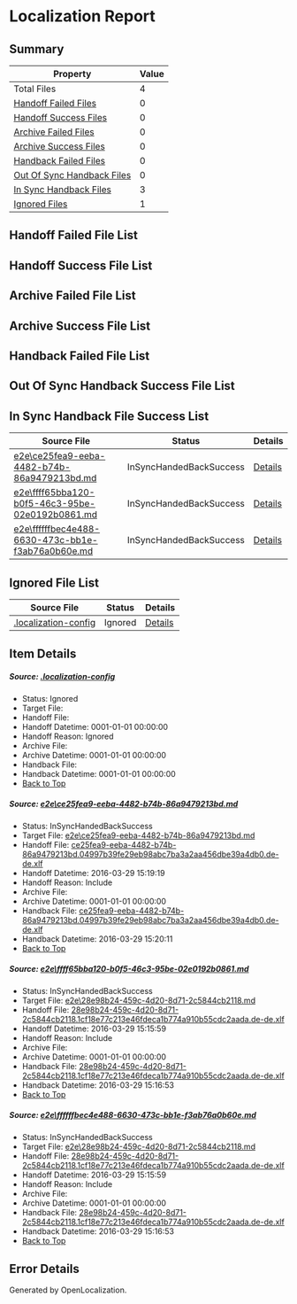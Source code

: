 # <a name='report-top'></a> Localization Report

## Summary
 Property | Value 
 -------- | ----- 
 Total Files | 4
[ Handoff Failed Files ](#handoff-failed-list)| 0
[ Handoff Success Files ](#handoff-success-list)| 0
[ Archive Failed Files ](#archive-failed-list)| 0
[ Archive Success Files ](#archive-success-list)| 0
[ Handback Failed Files ](#handback-failed-list)| 0
[ Out Of Sync Handback Files ](#outofsync-handback-success-list)| 0
[ In Sync Handback Files ](#insync-handback-success-list)| 3
[ Ignored Files ](#ignored-list)| 1

## <a name='handoff-failed-list'></a> Handoff Failed File List

## <a name='handoff-success-list'></a> Handoff Success File List

## <a name='archive-failed-list'></a> Archive Failed File List

## <a name='archive-success-list'></a> Archive Success File List

## <a name='handback-failed-list'></a> Handback Failed File List

## <a name='outofsync-handback-success-list'></a> Out Of Sync Handback Success File List

## <a name='insync-handback-success-list'></a> In Sync Handback File Success List
 Source File | Status | Details 
 ----------- | ------ | ------- 
 [e2e\ce25fea9-eeba-4482-b74b-86a9479213bd.md](https://github.com/OpenLocalizationTest/oltest/blob/00b13fce89737302106f5402fd3c232452e6464e/e2e/ce25fea9-eeba-4482-b74b-86a9479213bd.md) | InSyncHandedBackSuccess | [Details](#d1d8791cae17fcdc700360ac343447e9203469d71)
 [e2e\ffff65bba120-b0f5-46c3-95be-02e0192b0861.md](https://github.com/OpenLocalizationTest/oltest/blob/00b13fce89737302106f5402fd3c232452e6464e/e2e/ffff65bba120-b0f5-46c3-95be-02e0192b0861.md) | InSyncHandedBackSuccess | [Details](#29f3e42ced5a388a2e23be62c510e804c2842b7f2)
 [e2e\ffffffbec4e488-6630-473c-bb1e-f3ab76a0b60e.md](https://github.com/OpenLocalizationTest/oltest/blob/00b13fce89737302106f5402fd3c232452e6464e/e2e/ffffffbec4e488-6630-473c-bb1e-f3ab76a0b60e.md) | InSyncHandedBackSuccess | [Details](#29f3e42ced5a388a2e23be62c510e804c2842b7f3)

## <a name='ignored-list'></a> Ignored File List
 Source File | Status | Details 
 ----------- | ------ | ------- 
 [.localization-config](https://github.com/OpenLocalizationTest/oltest/blob/00b13fce89737302106f5402fd3c232452e6464e/.localization-config) | Ignored | [Details](#66aca4b1c2f43b14ec41e0e427345df94af1d5e10)

## Item Details
##### <a name='66aca4b1c2f43b14ec41e0e427345df94af1d5e10'></a> Source: [.localization-config](https://github.com/OpenLocalizationTest/oltest/blob/00b13fce89737302106f5402fd3c232452e6464e/.localization-config)
* Status: Ignored
* Target File: 
* Handoff File: 
* Handoff Datetime: 0001-01-01 00:00:00
* Handoff Reason: Ignored
* Archive File: 
* Archive Datetime: 0001-01-01 00:00:00
* Handback File: 
* Handback Datetime: 0001-01-01 00:00:00
* [Back to Top](#report-top)

##### <a name='d1d8791cae17fcdc700360ac343447e9203469d71'></a> Source: [e2e\ce25fea9-eeba-4482-b74b-86a9479213bd.md](https://github.com/OpenLocalizationTest/oltest/blob/00b13fce89737302106f5402fd3c232452e6464e/e2e/ce25fea9-eeba-4482-b74b-86a9479213bd.md)
* Status: InSyncHandedBackSuccess
* Target File: [e2e\ce25fea9-eeba-4482-b74b-86a9479213bd.md](https://github.com/OpenLocalizationTestOrg/oltest.de-de/blob/178c6e285ea126f4d88eedb9505c33f86407ff6a/e2e/ce25fea9-eeba-4482-b74b-86a9479213bd.md)
* Handoff File: [ce25fea9-eeba-4482-b74b-86a9479213bd.04997b39fe29eb98abc7ba3a2aa456dbe39a4db0.de-de.xlf](https://github.com/OpenLocalizationTestOrg/olhandoff-e2e/blob/9c43feaa990c394b2044e7ba8e09a2df191b1542/ol-handoff/OpenLocalizationTestOrg/oltest.de-de/ci/ht/ce25fea9-eeba-4482-b74b-86a9479213bd.04997b39fe29eb98abc7ba3a2aa456dbe39a4db0.de-de.xlf)
* Handoff Datetime: 2016-03-29 15:19:19
* Handoff Reason: Include
* Archive File: 
* Archive Datetime: 0001-01-01 00:00:00
* Handback File: [ce25fea9-eeba-4482-b74b-86a9479213bd.04997b39fe29eb98abc7ba3a2aa456dbe39a4db0.de-de.xlf](https://github.com/OpenLocalizationTestOrg/olhandback-e2e/blob/cb116738d8cd3fad9094d79b7e163416c405dc0c/ol-handback/OpenLocalizationTestOrg/oltest.de-de/ci/ht/ce25fea9-eeba-4482-b74b-86a9479213bd.04997b39fe29eb98abc7ba3a2aa456dbe39a4db0.de-de.xlf)
* Handback Datetime: 2016-03-29 15:20:11
* [Back to Top](#report-top)

##### <a name='29f3e42ced5a388a2e23be62c510e804c2842b7f2'></a> Source: [e2e\ffff65bba120-b0f5-46c3-95be-02e0192b0861.md](https://github.com/OpenLocalizationTest/oltest/blob/00b13fce89737302106f5402fd3c232452e6464e/e2e/ffff65bba120-b0f5-46c3-95be-02e0192b0861.md)
* Status: InSyncHandedBackSuccess
* Target File: [e2e\28e98b24-459c-4d20-8d71-2c5844cb2118.md](https://github.com/OpenLocalizationTestOrg/oltest.de-de/blob/c7a8fbe33a644ca2884dc17f4e2b8bb0cbe67e18/e2e/28e98b24-459c-4d20-8d71-2c5844cb2118.md)
* Handoff File: [28e98b24-459c-4d20-8d71-2c5844cb2118.1cf18e77c213e46fdeca1b774a910b55cdc2aada.de-de.xlf](https://github.com/OpenLocalizationTestOrg/olhandoff-e2e/blob/d327e77f38d7b509a2384187d0483a41ef0605e4/ol-handoff/OpenLocalizationTestOrg/oltest.de-de/ci/ht/28e98b24-459c-4d20-8d71-2c5844cb2118.1cf18e77c213e46fdeca1b774a910b55cdc2aada.de-de.xlf)
* Handoff Datetime: 2016-03-29 15:15:59
* Handoff Reason: Include
* Archive File: 
* Archive Datetime: 0001-01-01 00:00:00
* Handback File: [28e98b24-459c-4d20-8d71-2c5844cb2118.1cf18e77c213e46fdeca1b774a910b55cdc2aada.de-de.xlf](https://github.com/OpenLocalizationTestOrg/olhandback-e2e/blob/0d03d24102aff7782fd6966536baa37a4e596568/ol-handback/OpenLocalizationTestOrg/oltest.de-de/ci/ht/28e98b24-459c-4d20-8d71-2c5844cb2118.1cf18e77c213e46fdeca1b774a910b55cdc2aada.de-de.xlf)
* Handback Datetime: 2016-03-29 15:16:53
* [Back to Top](#report-top)

##### <a name='29f3e42ced5a388a2e23be62c510e804c2842b7f3'></a> Source: [e2e\ffffffbec4e488-6630-473c-bb1e-f3ab76a0b60e.md](https://github.com/OpenLocalizationTest/oltest/blob/00b13fce89737302106f5402fd3c232452e6464e/e2e/ffffffbec4e488-6630-473c-bb1e-f3ab76a0b60e.md)
* Status: InSyncHandedBackSuccess
* Target File: [e2e\28e98b24-459c-4d20-8d71-2c5844cb2118.md](https://github.com/OpenLocalizationTestOrg/oltest.de-de/blob/c7a8fbe33a644ca2884dc17f4e2b8bb0cbe67e18/e2e/28e98b24-459c-4d20-8d71-2c5844cb2118.md)
* Handoff File: [28e98b24-459c-4d20-8d71-2c5844cb2118.1cf18e77c213e46fdeca1b774a910b55cdc2aada.de-de.xlf](https://github.com/OpenLocalizationTestOrg/olhandoff-e2e/blob/d327e77f38d7b509a2384187d0483a41ef0605e4/ol-handoff/OpenLocalizationTestOrg/oltest.de-de/ci/ht/28e98b24-459c-4d20-8d71-2c5844cb2118.1cf18e77c213e46fdeca1b774a910b55cdc2aada.de-de.xlf)
* Handoff Datetime: 2016-03-29 15:15:59
* Handoff Reason: Include
* Archive File: 
* Archive Datetime: 0001-01-01 00:00:00
* Handback File: [28e98b24-459c-4d20-8d71-2c5844cb2118.1cf18e77c213e46fdeca1b774a910b55cdc2aada.de-de.xlf](https://github.com/OpenLocalizationTestOrg/olhandback-e2e/blob/0d03d24102aff7782fd6966536baa37a4e596568/ol-handback/OpenLocalizationTestOrg/oltest.de-de/ci/ht/28e98b24-459c-4d20-8d71-2c5844cb2118.1cf18e77c213e46fdeca1b774a910b55cdc2aada.de-de.xlf)
* Handback Datetime: 2016-03-29 15:16:53
* [Back to Top](#report-top)


## Error Details

Generated by OpenLocalization.
